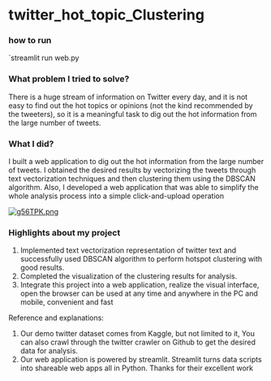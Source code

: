 # twitter_hot_topic_Clustering


### how to run
`streamlit run web.py

###	What problem I tried to solve?
There is a huge stream of information on Twitter every day, and it is not easy to find out the hot topics or opinions (not the kind recommended by the tweeters), so it is a meaningful task to dig out the hot information from the large number of tweets.

###	What I did?
I built a web application to dig out the hot information from the large number of tweets. 
I obtained the desired results by vectorizing the tweets through text vectorization techniques and then clustering them using the DBSCAN algorithm.
Also, I developed a web application that was able to simplify the whole analysis process into a simple click-and-upload operation
 
[![g56TPK.png](https://z3.ax1x.com/2021/05/19/g56TPK.png)](https://imgtu.com/i/g56TPK)

###	Highlights about my project
1.	Implemented text vectorization representation of twitter text and successfully used DBSCAN algorithm to perform hotspot clustering with good results.
2.	Completed the visualization of the clustering results for analysis.
3.	Integrate this project into a web application, realize the visual interface, open the browser can be used at any time and anywhere in the PC and mobile, convenient and fast

Reference and explanations:
1.	Our demo twitter dataset comes from Kaggle, but not limited to it, You can also crawl through the twitter crawler on Github to get the desired data for analysis.
2.	Our web application is powered by streamlit. Streamlit turns data scripts into shareable web apps all in Python. Thanks for their excellent work
